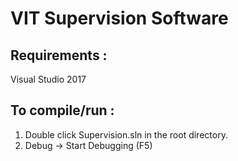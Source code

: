 ﻿# VIT Supervision Software

## Requirements : 
Visual Studio 2017

## To compile/run : 
1. Double click Supervision.sln in the root directory.
2. Debug -> Start Debugging (F5)
